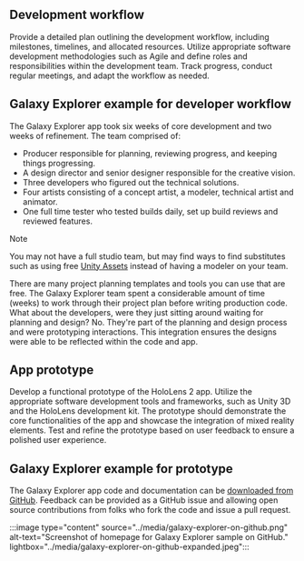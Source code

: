 ## Development workflow

Provide a detailed plan outlining the development workflow, including milestones, timelines, and allocated resources. Utilize appropriate software development methodologies such as Agile and define roles and responsibilities within the development team. Track progress, conduct regular meetings, and adapt the workflow as needed.

## Galaxy Explorer example for developer workflow

The Galaxy Explorer app took six weeks of core development and two weeks of refinement. The team comprised of:

- Producer responsible for planning, reviewing progress, and keeping things progressing.
- A design director and senior designer responsible for the creative vision.
- Three developers who figured out the technical solutions.
- Four artists consisting of a concept artist, a modeler, technical artist and animator.
- One full time tester who tested builds daily, set up build reviews and reviewed features.

> [!Note]
> You may not have a full studio team, but may find ways to find substitutes such as using free [Unity Assets](https://assetstore.unity.com/) instead of having a modeler on your team.

There are many project planning templates and tools you can use that are free. The Galaxy Explorer team spent a considerable amount of time (weeks) to work through their project plan before writing production code. What about the developers, were they just sitting around waiting for planning and design? No. They're part of the planning and design process and were prototyping interactions. This integration ensures the designs were able to be reflected within the code and app.

## App prototype

Develop a functional prototype of the HoloLens 2 app. Utilize the appropriate software development tools and frameworks, such as Unity 3D and the HoloLens development kit. The prototype should demonstrate the core functionalities of the app and showcase the integration of mixed reality elements. Test and refine the prototype based on user feedback to ensure a polished user experience.

## Galaxy Explorer example for prototype

The Galaxy Explorer app code and documentation can be [downloaded from GitHub](https://github.com/microsoft/GalaxyExplorer). Feedback can be provided as a GitHub issue and allowing open source contributions from folks who fork the code and issue a pull request.

:::image type="content" source="../media/galaxy-explorer-on-github.png" alt-text="Screenshot of homepage for Galaxy Explorer sample on GitHub." lightbox="../media/galaxy-explorer-on-github-expanded.jpeg":::